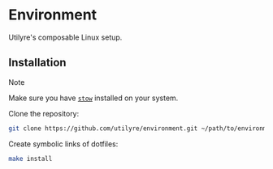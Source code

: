 # Environment

Utilyre's composable Linux setup.

## Installation

> [!NOTE]
> Make sure you have [`stow`][stow] installed on your system.

Clone the repository:

```bash
git clone https://github.com/utilyre/environment.git ~/path/to/environment
```

Create symbolic links of dotfiles:

```bash
make install
```

[stow]: https://gnu.org/software/stow
